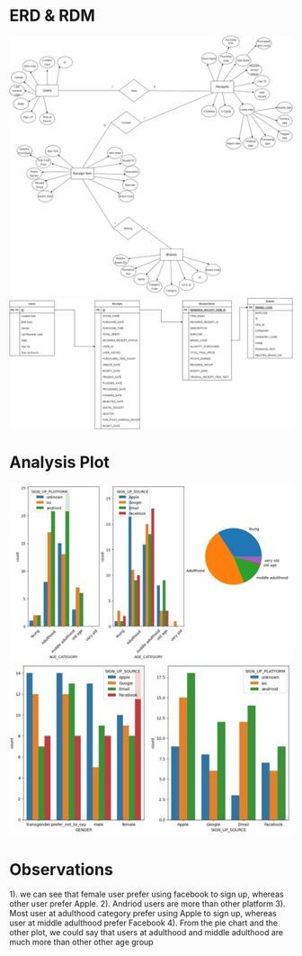 # ERD & RDM
![](./ERD.drawio.png)
![](./RDBM.drawio.png)


# Analysis Plot
![](./Python_plot/age_category_platform_source.png)
![](./Python_plot/gender_platform_source.png)


# Observations
1). we can see that female user prefer using facebook to sign up, whereas other user prefer Apple.
2). Andriod users are more than other platform
3). Most user at adulthood category prefer using Apple to sign up, whereas user at middle adulthood prefer Facebook
4). From the pie chart and the other plot, we could say that users at adulthood and middle adulthood are much more than other other age group
